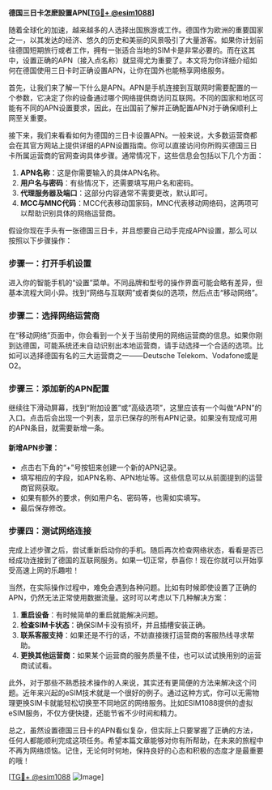 **德国三日卡怎麽設置APN[[TG💪+ @esim1088](https://t.me/s/esim1088)]**

随着全球化的加速，越来越多的人选择出国旅游或工作。德国作为欧洲的重要国家之一，以其发达的经济、悠久的历史和美丽的风景吸引了大量游客。如果你计划前往德国短期旅行或者工作，拥有一张适合当地的SIM卡是非常必要的。而在这其中，设置正确的APN（接入点名称）就显得尤为重要了。本文将为你详细介绍如何在德国使用三日卡时正确设置APN，让你在国外也能畅享网络服务。

首先，让我们来了解一下什么是APN。APN是手机连接到互联网时需要配置的一个参数，它决定了你的设备通过哪个网络提供商访问互联网。不同的国家和地区可能有不同的APN设置要求，因此，在出国前了解并正确配置APN对于确保顺利上网至关重要。

接下来，我们来看看如何为德国的三日卡设置APN。一般来说，大多数运营商都会在其官方网站上提供详细的APN设置指南。你可以直接访问你所购买德国三日卡所属运营商的官网查询具体步骤。通常情况下，这些信息会包括以下几个方面：

1. **APN名称**：这是你需要输入的具体APN名称。
2. **用户名与密码**：有些情况下，还需要填写用户名和密码。
3. **代理服务器及端口**：这部分内容通常不需要更改，默认即可。
4. **MCC与MNC代码**：MCC代表移动国家码，MNC代表移动网络码，这两项可以帮助识别具体的网络运营商。

假设你现在手头有一张德国三日卡，并且想要自己动手完成APN设置，那么可以按照以下步骤操作：

### 步骤一：打开手机设置

进入你的智能手机的“设置”菜单。不同品牌和型号的操作界面可能会略有差异，但基本流程大同小异。找到“网络与互联网”或者类似的选项，然后点击“移动网络”。

### 步骤二：选择网络运营商

在“移动网络”页面中，你会看到一个关于当前使用的网络运营商的信息。如果你刚到达德国，可能系统还未自动识别出本地运营商，请手动选择一个合适的选项。比如可以选择德国有名的三大运营商之一——Deutsche Telekom、Vodafone或是O2。

### 步骤三：添加新的APN配置

继续往下滑动屏幕，找到“附加设置”或“高级选项”，这里应该有一个叫做“APN”的入口。点击后会出现一个列表，显示已保存的所有APN记录。如果没有现成可用的APN条目，就需要新增一条。

#### 新增APN步骤：
- 点击右下角的“+”号按钮来创建一个新的APN记录。
- 填写相应的字段，如APN名称、APN地址等。这些信息可以从前面提到的运营商官网获取。
- 如果有额外的要求，例如用户名、密码等，也需如实填写。
- 最后保存修改。

### 步骤四：测试网络连接

完成上述步骤之后，尝试重新启动你的手机。随后再次检查网络状态，看看是否已经成功连接到了德国的互联网服务。如果一切正常，恭喜你！现在你就可以开始享受高速上网的乐趣啦！

当然，在实际操作过程中，难免会遇到各种问题。比如有时候即使设置了正确的APN，仍然无法正常使用数据流量。这时可以考虑以下几种解决方案：

1. **重启设备**：有时候简单的重启就能解决问题。
2. **检查SIM卡状态**：确保SIM卡没有损坏，并且插槽安装正确。
3. **联系客服支持**：如果还是不行的话，不妨直接拨打运营商的客服热线寻求帮助。
4. **更换其他运营商**：如果某个运营商的服务质量不佳，也可以试试换用别的运营商试试看。

此外，对于那些不熟悉技术操作的人来说，其实还有更简便的方法来解决这个问题。近年来兴起的eSIM技术就是一个很好的例子。通过这种方式，你可以无需物理更换SIM卡就能轻松切换至不同地区的网络服务。比如ESIM1088提供的虚拟eSIM服务，不仅方便快捷，还能节省不少时间和精力。

总之，虽然设置德国三日卡的APN看似复杂，但实际上只要掌握了正确的方法，任何人都能顺利完成这项任务。希望本篇文章能够对你有所帮助，在未来的旅程中不再为网络烦恼。记住，无论何时何地，保持良好的心态和积极的态度才是最重要的哦！

[[TG💪+ @esim1088](https://t.me/s/esim1088) ![Image](https://i.postimg.cc/4NQfJmqS/Snipaste-2025-05-13-00-14-12.png)]